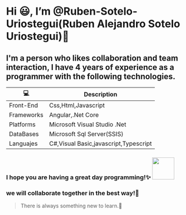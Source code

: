 # Hi :smiley:, I’m @Ruben-Sotelo-Uriostegui(Ruben Alejandro Sotelo Uriostegui)👋 
## I'm a person who likes collaboration and team interaction, I have 4 years of experience as a programmer with the following technologies.

|   :computer:   | Description                          |    
|----------------|--------------------------------------| 
|Front-End       |Css,Html,Javascript                   |
|Frameworks      |Angular,.Net Core                     |
|Platforms       |Microsoft Visual Studio .Net          |
|DataBases       |Microsoft Sql Server(SSIS)            |
|Languajes       |C#,Visual Basic,javascript,Typescript |  

### I hope you are having a great day programming!✨  <img src="https://acegif.com/wp-content/uploads/cat-typing-12.gif" width="60" height="60" />
### we will collaborate together in the best way!💞️
> There is always something new to learn.:pushpin:

<!---
Ruben-Sotelo-Uriostegui/Ruben-Sotelo-Uriostegui is a ✨ special ✨ repository because its `README.md` (this file) appears on your GitHub profile.
You can click the Preview link to take a look at your changes.
--->
